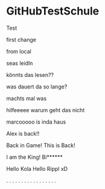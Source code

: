 # GitHubTestSchule
Test

first change

from local

seas leidln

könnts das lesen??

was dauert da so lange?

machts mal was

hilfeeeee warum geht das nicht

marcooooo is inda haus


Alex is back!!

Back in Game!
This is Back!


I am the King! Bi******

Hello Kola Hello Rippl xD




.
.
.
.
.
.
.
.
.
.
.
.
.
.
.
.
.